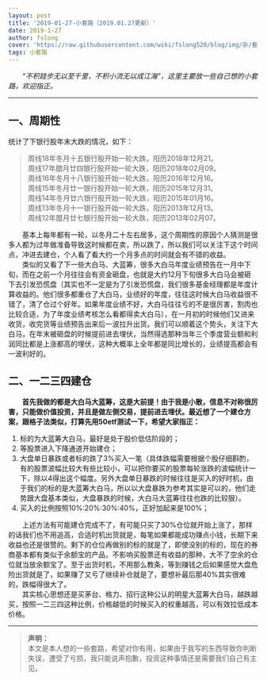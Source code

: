 ```yaml
---
layout: post
title: '2019-01-27-小套路（2019.01.27更新）'
date: 2019-1-27
author: fslong
cover: 'https://raw.githubusercontent.com/wiki/fslong520/blog/img/杂/套路.jpg'
tags: 小套路
---
```

  
&emsp;&emsp;*“不积跬步无以至千里，不积小流无以成江海”，这里主要放一些自己想的小套路，欢迎指正。*  
   

---
## 一、周期性  
统计了下银行股年末大跌的情况，如下：  
> 周线18年冬月十五银行股开始一轮大跌，阳历2018年12月21。  
周线17年腊月廿四银行股开始一轮大跌，阳历2018年02月09。  
周线16年冬月十八银行股开始一轮大跌，阳历2016年12月16。  
周线15年冬月廿一银行股开始一轮大跌，阳历2015年12月31。  
周线14年冬月廿六银行股开始一轮大跌，阳历2015年01月16。  
周线13年冬月十一银行股开始一轮大跌，阳历2013年12月13。  
周线12年腊月廿七银行股开始一轮大跌，阳历2013年02月07。  
  
&emsp;&emsp;基本上每年都有一轮，以冬月二十左右居多，这个周期性的原因个人猜测是很多人都为过年做准备导致这时候都在卖，所以跌了，所以我们可以关注下这个时间点，冲进去建仓，个人看了看大约一个月多点的时间就会有不错的收益。  
&emsp;&emsp;类似的又看了下一些大白马、大蓝筹，很多大白马年度业绩预告在一月中下旬，而在之前一个月往往会有资金砸盘，也就是大约12月下旬很多大白马会被砸下去引发恐慌盘（其实也不一定是为了引发恐慌盘，我们很多基金经理都是年度计算收益的。他们很多都重仓了大白马，业绩好的年度，往往这时候大白马收益很不错了，清了仓过个好年。如果年度业绩不好，大白马往往亏的不是很厉害，割肉也比较合适，为了年度业绩考核怎么看都得卖大白马），在一月初的时候他们又进来收货，收完货等业绩预告出来后一波拉升出货。我们可以顺着这个势头，关注下大白马，在年末被砸盘的时候提前进去埋伏，当然得选那种当年三个季度营业额和利润同比都是上涨都高的埋伏，这种大概率上全年都是同比增长的，业绩提高都会有一波利好的。


## 二、一二三四建仓  
&emsp;&emsp;**首先我做的都是大白马大蓝筹，这是大前提！由于我是小散，信息不对称很厉害，只能做价值投资，并且是做左侧交易，提前进去埋伏。最近想了一个建仓方案，跟格子法类似，打算先用50etf测试一下，希望大家指正：**  
1. 标的为大蓝筹大白马，最好是处于股价低估阶段的；  
2. 等股票进入下降通道开始建仓；
3. 大盘单日暴跌或者标的跌了3%买入一笔（具体跌幅需要根据个股仔细斟酌，有的股票波幅比较大有些比较小，可以把你要买的股票每轮涨跌的波幅统计一下，除以4得出这个幅度。另外大盘单日暴跌的时候往往是买入的好时机，由于我们的标的是大蓝筹大白马，所以以大盘暴跌为参考其实是可以的，他们走势跟大盘基本类似，大盘暴跌的时候，大白马大蓝筹往往也跌的比较狠）。
4. 买入的比例按照10%:20%:30%:40%，正好加起来是100%；

  
&emsp;&emsp;上述方法有可能建仓完成不了，有可能只买了30%仓位就开始上涨了，那样的话我们也不用追高，合适时机出货就是，每笔如果都能成功赚点小钱，长期下来收益也还是很赞的。剩下的仓位再做别的标的就是了，即使没别的标的，现在的券商基本都有类似于余额宝的产品，不影响买股票还有收益的那种，大不了空余的仓位就当放余额宝了。至于出货时机，不用那么教条，等到赚钱之后如果感觉大盘危险出货就是了，如果赚了又亏了继续补仓就是了，要想补最后那40%其实很难的，跌幅得很大了。  
&emsp;&emsp;其实核心思想还是买茅台、格力、招行这种公认的明星大蓝筹大白马，越跌越买，按照一二三四这种比例，价格越低的时候买入的权重越高，可以有效拉低成本价格。



    

---   
  
> **声明：**  
> 本文是本人想的一些套路，希望对你有用，如果由于我写的东西导致你判断失误，遭受了亏损，我只能说声抱歉，投资这种事情还是需要我们自己有主见。